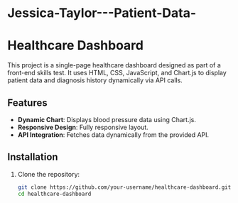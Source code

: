 # Jessica-Taylor---Patient-Data-
# Healthcare Dashboard

This project is a single-page healthcare dashboard designed as part of a front-end skills test. It uses HTML, CSS, JavaScript, and Chart.js to display patient data and diagnosis history dynamically via API calls.

## Features
- **Dynamic Chart**: Displays blood pressure data using Chart.js.
- **Responsive Design**: Fully responsive layout.
- **API Integration**: Fetches data dynamically from the provided API.

## Installation
1. Clone the repository:
   ```bash
   git clone https://github.com/your-username/healthcare-dashboard.git
   cd healthcare-dashboard
